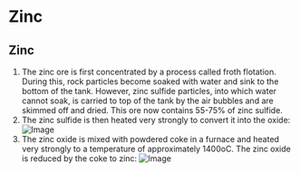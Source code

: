 # Zinc



## Zinc

1. The zinc ore is first concentrated by a process called froth flotation. During this, rock particles become soaked with water and sink to the bottom of the tank. However, zinc sulfide particles, into which water cannot soak, is carried to top of the tank by the air bubbles and are skimmed off and dried. This ore now contains 55-75% of zinc sulfide.
2. The zinc sulfide is then heated very strongly to convert it into the oxide: ![Image](https://media.discordapp.net/attachments/696291655082442762/908751109831663686/719807591869317201.png?width=1440\&height=179)
3. The zinc oxide is mixed with powdered coke in a furnace and heated very strongly to a temperature of approximately 1400oC. The zinc oxide is reduced by the coke to zinc: ![Image](https://media.discordapp.net/attachments/696291655082442762/908781707166097459/719807591869317201.png?width=1440\&height=172)
